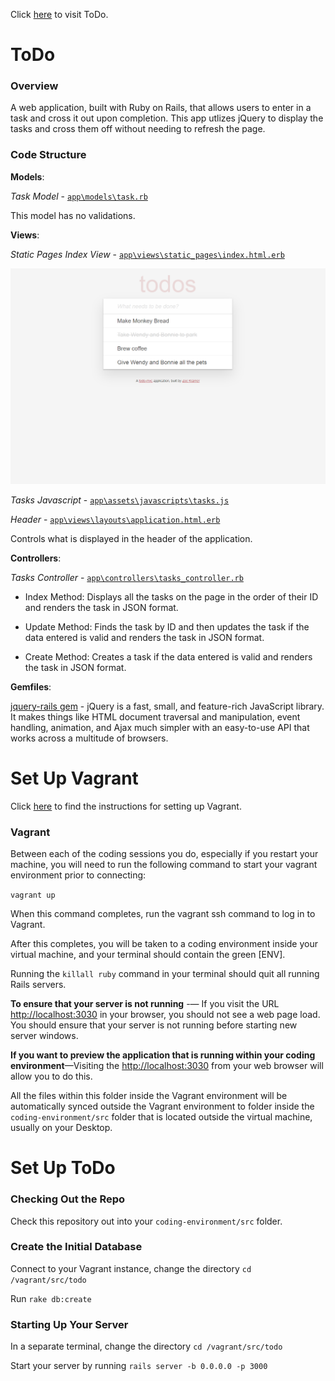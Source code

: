 Click [here](https://todoster-zoe-kramer.herokuapp.com/) to visit ToDo.

# ToDo

### Overview

A web application, built with Ruby on Rails, that allows users to enter in a task and cross it out upon completion. This app utlizes jQuery to display the tasks and cross them off without needing to refresh the page. 

### Code Structure

**Models**:

*Task Model* - [`app\models\task.rb`](https://github.com/ZoeBKramer/todo/blob/master/app/models/task.rb)

This model has no validations. 

**Views**:

*Static Pages Index View* - [`app\views\static_pages\index.html.erb`](https://github.com/ZoeBKramer/todo/blob/master/app/views/static_pages/index.html.erb)

![Static Pages Index View Page Image](https://raw.githubusercontent.com/ZoeBKramer/todo/master/app/assets/images/todoster.png)

*Tasks Javascript* - [`app\assets\javascripts\tasks.js`](https://github.com/ZoeBKramer/todo/blob/master/app/assets/javascripts/tasks.js)

*Header* - [`app\views\layouts\application.html.erb`](https://github.com/ZoeBKramer/todo/blob/master/app/views/layouts/application.html.erb)

Controls what is displayed in the header of the application.

**Controllers**:

*Tasks Controller* - [`app\controllers\tasks_controller.rb`](https://github.com/ZoeBKramer/todo/blob/master/app/controllers/tasks_controller.rb)

* Index Method: Displays all the tasks on the page in the order of their ID and renders the task in JSON format.  

* Update Method: Finds the task by ID and then updates the task if the data entered is valid and renders the task in JSON format. 

* Create Method: Creates a task if the data entered is valid and renders the task in JSON format.

**Gemfiles**:

[jquery-rails gem](https://github.com/rails/jquery-rails) - jQuery is a fast, small, and feature-rich JavaScript library. It makes things like HTML document traversal and manipulation, event handling, animation, and Ajax much simpler with an easy-to-use API that works across a multitude of browsers.

# Set Up Vagrant

Click [here](https://github.com/university-bootcamp/coding-environment/blob/master/windows-vagrant.md) to find the instructions for setting up Vagrant.

### Vagrant

Between each of the coding sessions you do, especially if you restart your machine, you will need to run the following command to start your vagrant environment prior to connecting:

`vagrant up`

When this command completes, run the vagrant ssh command to log in to Vagrant.

After this completes, you will be taken to a coding environment inside your virtual machine, and your terminal should contain the green [ENV].

Running the `killall ruby` command in your terminal should quit all running Rails servers.

**To ensure that your server is not running** -— If you visit the URL [http://localhost:3030](http://localhost:3030) in your browser, you should not see a web page load. You should ensure that your server is not running before starting new server windows.

**If you want to preview the application that is running within your coding environment**—Visiting the [http://localhost:3030](http://localhost:3030) from your web browser will allow you to do this.

All the files within this folder inside the Vagrant environment will be automatically synced outside the Vagrant environment to folder inside the `coding-environment/src` folder that is located outside the virtual machine, usually on your Desktop.

# Set Up ToDo

### Checking Out the Repo

Check this repository out into your `coding-environment/src` folder. 

### Create the Initial Database

Connect to your Vagrant instance, change the directory `cd /vagrant/src/todo`

Run `rake db:create`

### Starting Up Your Server

In a separate terminal, change the directory `cd /vagrant/src/todo`

Start your server by running `rails server -b 0.0.0.0 -p 3000`
